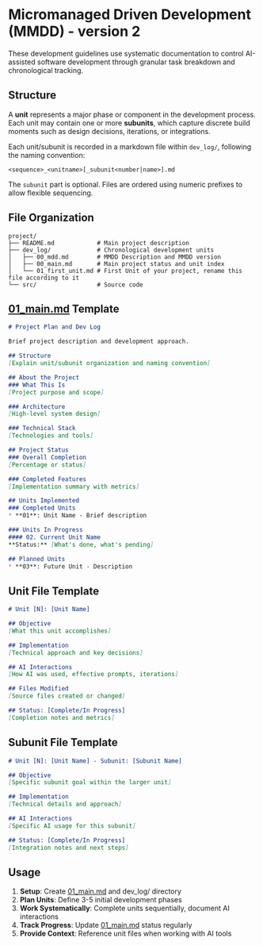 # Micromanaged Driven Development (MMDD) - version 2

These development guidelines use systematic documentation to control AI-assisted software development through granular task breakdown and chronological tracking.

## Structure

A **unit** represents a major phase or component in the development process. Each unit may contain one or more **subunits**, which capture discrete build moments such as design decisions, iterations, or integrations.

Each unit/subunit is recorded in a markdown file within `dev_log/`, following the naming convention:

```
<sequence>_<unitname>[_subunit<number|name>].md
```

The `subunit` part is optional. Files are ordered using numeric prefixes to allow flexible sequencing.

## File Organization

```
project/
├── README.md            # Main project description
├── dev_log/             # Chronological development units
│   ├── 00_mdd.md        # MMDD Description and MMDD version 
│   ├── 00_main.md       # Main project status and unit index
│   └── 01_first_unit.md # First Unit of your project, rename this file according to it
└── src/                 # Source code
```

## [01_main.md](01_main.md) Template

```markdown
# Project Plan and Dev Log

Brief project description and development approach.

## Structure
[Explain unit/subunit organization and naming convention]

## About the Project
### What This Is
[Project purpose and scope]

### Architecture
[High-level system design]

### Technical Stack
[Technologies and tools]

## Project Status
### Overall Completion
[Percentage or status]

### Completed Features
[Implementation summary with metrics]

## Units Implemented
### Completed Units
* **01**: Unit Name - Brief description

### Units In Progress
#### 02. Current Unit Name
**Status:** [What's done, what's pending]

## Planned Units
* **03**: Future Unit - Description
```

## Unit File Template

```markdown
# Unit [N]: [Unit Name]

## Objective
[What this unit accomplishes]

## Implementation
[Technical approach and key decisions]

## AI Interactions
[How AI was used, effective prompts, iterations]

## Files Modified
[Source files created or changed]

## Status: [Complete/In Progress]
[Completion notes and metrics]
```

## Subunit File Template

```markdown
# Unit [N]: [Unit Name] - Subunit: [Subunit Name]

## Objective
[Specific subunit goal within the larger unit]

## Implementation
[Technical details and approach]

## AI Interactions
[Specific AI usage for this subunit]

## Status: [Complete/In Progress]
[Integration notes and next steps]
```

## Usage

1. **Setup**: Create [01_main.md](01_main.md) and dev_log/ directory
2. **Plan Units**: Define 3-5 initial development phases
3. **Work Systematically**: Complete units sequentially, document AI interactions
4. **Track Progress**: Update [01_main.md](01_main.md) status regularly
5. **Provide Context**: Reference unit files when working with AI tools